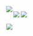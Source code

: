<img align="left" src="https://github-readme-stats.vercel.app/api?username=soolaugust&show_icons=true&count_private=true&theme=algolia" />

![](http://img.shields.io/badge/-webrtc-blue?style=flat&logo=webrtc)
![](http://img.shields.io/badge/-go-blue?style=blue&logo=go)

![](https://github-profile-trophy.vercel.app/?username=soolaugust&theme=flat&column=3&margin-w=80&margin-h=10)
